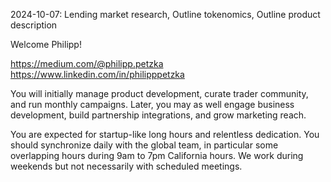2024-10-07: Lending market research, Outline tokenomics, Outline product description





Welcome Philipp!

https://medium.com/@philipp.petzka
https://www.linkedin.com/in/philipppetzka

You will initially manage product development, curate trader community, and run monthly campaigns. Later, you may as well engage business development, build partnership integrations, and grow marketing reach.

You are expected for startup-like long hours and relentless dedication. You should synchronize daily with the global team, in particular some overlapping hours during 9am to 7pm California hours. We work during weekends but not necessarily with scheduled meetings.
